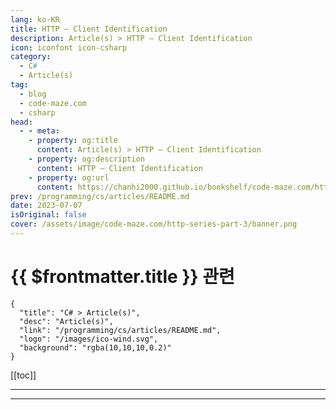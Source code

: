 ```yaml
---
lang: ko-KR
title: HTTP – Client Identification
description: Article(s) > HTTP – Client Identification
icon: iconfont icon-csharp
category: 
  - C#
  - Article(s)
tag: 
  - blog
  - code-maze.com
  - csharp
head:  
  - - meta:
    - property: og:title
      content: Article(s) > HTTP – Client Identification
    - property: og:description
      content: HTTP – Client Identification
    - property: og:url
      content: https://chanhi2000.github.io/bookshelf/code-maze.com/http-series-part-3.html
prev: /programming/cs/articles/README.md
date: 2023-07-07
isOriginal: false
cover: /assets/image/code-maze.com/http-series-part-3/banner.png
---
```


# {{ $frontmatter.title }} 관련

```component VPCard
{
  "title": "C# > Article(s)",
  "desc": "Article(s)",
  "link": "/programming/cs/articles/README.md",
  "logo": "/images/ico-wind.svg",
  "background": "rgba(10,10,10,0.2)"
}
```

[[toc]]

---

<SiteInfo
  name="HTTP – Client Identification"
  desc="Let's answer the question of why the client identification is so important and how can Web servers identify you (your Web client)."
  url="https://code-maze.com/http-series-part-3/"
  logo="/assets/image/code-maze.com/favicon.png"
  preview="/assets/image/code-maze.com/http-series-part-3/banner.png"/>

<!-- TODO: 작성 -->

---

<TagLinks />
